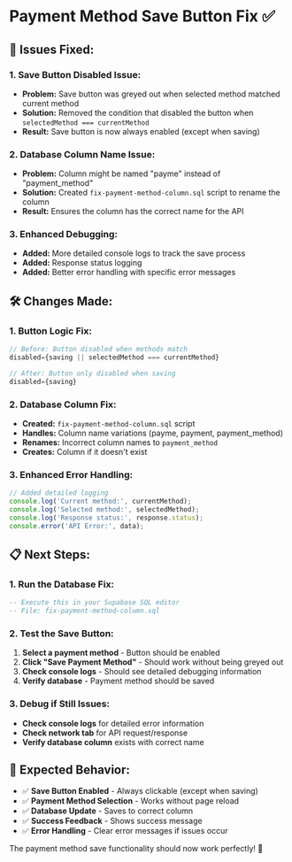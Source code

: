 # Payment Method Save Button Fix ✅

## 🔧 **Issues Fixed:**

### **1. Save Button Disabled Issue:**
- **Problem:** Save button was greyed out when selected method matched current method
- **Solution:** Removed the condition that disabled the button when `selectedMethod === currentMethod`
- **Result:** Save button is now always enabled (except when saving)

### **2. Database Column Name Issue:**
- **Problem:** Column might be named "payme" instead of "payment_method"
- **Solution:** Created `fix-payment-method-column.sql` script to rename the column
- **Result:** Ensures the column has the correct name for the API

### **3. Enhanced Debugging:**
- **Added:** More detailed console logs to track the save process
- **Added:** Response status logging
- **Added:** Better error handling with specific error messages

## 🛠️ **Changes Made:**

### **1. Button Logic Fix:**
```typescript
// Before: Button disabled when methods match
disabled={saving || selectedMethod === currentMethod}

// After: Button only disabled when saving
disabled={saving}
```

### **2. Database Column Fix:**
- **Created:** `fix-payment-method-column.sql` script
- **Handles:** Column name variations (payme, payment, payment_method)
- **Renames:** Incorrect column names to `payment_method`
- **Creates:** Column if it doesn't exist

### **3. Enhanced Error Handling:**
```typescript
// Added detailed logging
console.log('Current method:', currentMethod);
console.log('Selected method:', selectedMethod);
console.log('Response status:', response.status);
console.error('API Error:', data);
```

## 📋 **Next Steps:**

### **1. Run the Database Fix:**
```sql
-- Execute this in your Supabase SQL editor
-- File: fix-payment-method-column.sql
```

### **2. Test the Save Button:**
1. **Select a payment method** - Button should be enabled
2. **Click "Save Payment Method"** - Should work without being greyed out
3. **Check console logs** - Should see detailed debugging information
4. **Verify database** - Payment method should be saved

### **3. Debug if Still Issues:**
- **Check console logs** for detailed error information
- **Check network tab** for API request/response
- **Verify database column** exists with correct name

## 🎯 **Expected Behavior:**

- ✅ **Save Button Enabled** - Always clickable (except when saving)
- ✅ **Payment Method Selection** - Works without page reload
- ✅ **Database Update** - Saves to correct column
- ✅ **Success Feedback** - Shows success message
- ✅ **Error Handling** - Clear error messages if issues occur

The payment method save functionality should now work perfectly! 🎉
